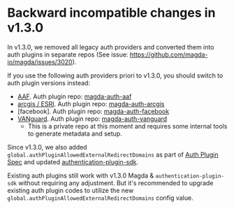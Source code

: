 # Backward incompatible changes in v1.3.0

In v1.3.0, we removed all legacy auth providers and converted them into auth plugins in separate repos (See issue: https://github.com/magda-io/magda/issues/3020).

If you use the following auth providers priori to v1.3.0, you should switch to auth plugin versions instead:

- [AAF](https://aaf.edu.au/). Auth plugin repo: [magda-auth-aaf](https://github.com/magda-io/magda-auth-aaf)
- [arcgis / ESRI](https://www.esri.com/en-us/arcgis/about-arcgis/overview). Auth plugin repo: [magda-auth-arcgis](https://github.com/magda-io/magda-auth-arcgis)
- [facebook]. Auth plugin repo: [magda-auth-facebook](https://github.com/magda-io/magda-auth-facebook)
- [VANguard](https://www.industry.gov.au/government-to-government/vanguard). Auth plugin repo: [magda-auth-vanguard](https://github.com/magda-io/magda-auth-vanguard)
  - This is a private repo at this moment and requires some internal tools to generate metadata and setup.

Since v1.3.0, we also added `global.authPluginAllowedExternalRedirectDomains` as part of [Auth Plugin Spec](https://github.com/magda-io/magda/blob/7955f8b5c1eb07c5cf5dfa4fa15dbec0c1789cf3/docs/docs/authentication-plugin-spec.md) and updated [authentication-plugin-sdk](https://github.com/magda-io/magda/tree/7955f8b5c1eb07c5cf5dfa4fa15dbec0c1789cf3/packages/authentication-plugin-sdk).

Existing auth plugins still work with v1.3.0 Magda & `authentication-plugin-sdk` without requiring any adjustment. But it's recommended to upgrade existing auth plugin codes to utilize the new `global.authPluginAllowedExternalRedirectDomains` config value.
